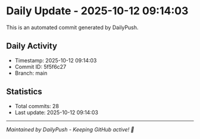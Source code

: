 # Daily Update - 2025-10-12 09:14:03

This is an automated commit generated by DailyPush.

## Daily Activity
- Timestamp: 2025-10-12 09:14:03
- Commit ID: 5f5f6c27
- Branch: main

## Statistics
- Total commits: 28
- Last update: 2025-10-12 09:14:03

---
*Maintained by DailyPush - Keeping GitHub active! 🚀*
